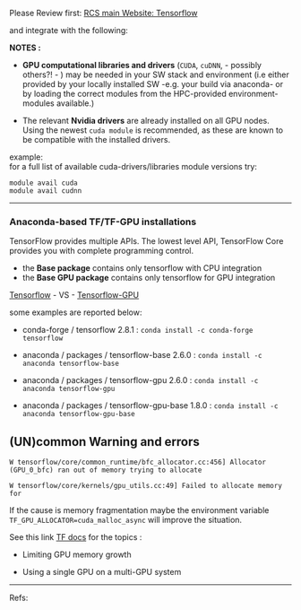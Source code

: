 

Please Review first: [RCS main Website: Tensorflow](https://www.imperial.ac.uk/admin-services/ict/self-service/research-support/rcs/support/applications/tensorflow/)  

and integrate with the following:

**NOTES :**

- **GPU computational libraries and drivers** (`CUDA`, `cuDNN`, - possibly others?! - ) may be needed in your SW stack and environment (i.e either provided by your locally installed SW -e.g. your build via anaconda- or by loading the correct modules from the HPC-provided environment-modules available.)  

- The relevant **Nvidia drivers** are already installed on all GPU nodes.  
Using the newest `cuda module` is recommended, as these are known to be compatible with the installed drivers.


example:  
for a full list of available cuda-drivers/libraries module versions try:

```
module avail cuda
module avail cudnn
```   

---

### Anaconda-based TF/TF-GPU installations


TensorFlow provides multiple APIs.
The lowest level API, TensorFlow Core provides you with complete programming control.

- the **Base package** contains only tensorflow with CPU integration    <!-- not tensorflow-tensorboard.  -->  
- the **Base GPU package** contains only tensorflow for GPU integration    <!-- not tensorflow-tensorboard.  -->


[Tensorflow](https://anaconda.org/search?q=tensorflow)  - VS - [Tensorflow-GPU](https://anaconda.org/search?q=tensorflow-gpu)

some examples are reported below:  

- conda-forge / tensorflow 2.8.1 :  `conda install -c conda-forge tensorflow`


- anaconda / packages / tensorflow-base 2.6.0 :  `conda install -c anaconda tensorflow-base`




- anaconda / packages / tensorflow-gpu 2.6.0 : `conda install -c anaconda tensorflow-gpu`  


- anaconda / packages / tensorflow-gpu-base 1.8.0 : `conda install -c anaconda tensorflow-gpu-base`




## (UN)common Warning and errors

`W tensorflow/core/common_runtime/bfc_allocator.cc:456] Allocator (GPU_0_bfc) ran out of memory trying to allocate `  

`W tensorflow/core/kernels/gpu_utils.cc:49] Failed to allocate memory for`   


If the cause is memory fragmentation maybe the environment variable `TF_GPU_ALLOCATOR=cuda_malloc_async` will improve the situation.  


See this link [TF docs](https://www.tensorflow.org/guide/gpu#limiting_gpu_memory_growth) for the topics :   

- Limiting GPU memory growth  

- Using a single GPU on a multi-GPU system  









---

Refs:

